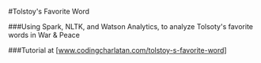 #Tolstoy's Favorite Word

###Using Spark, NLTK, and Watson Analytics, to analyze Tolsoty's favorite words in War & Peace

###Tutorial at [www.codingcharlatan.com/tolstoy-s-favorite-word]
